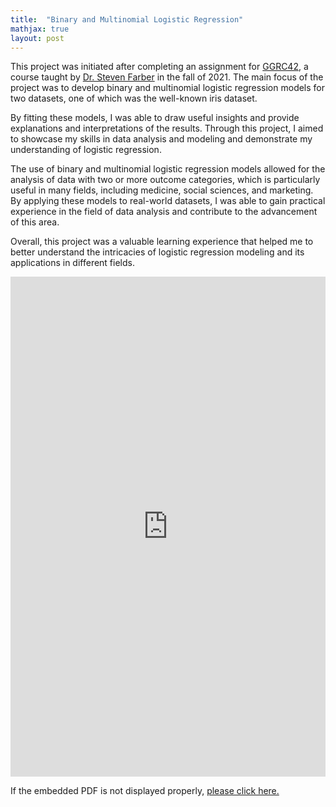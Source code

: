 ```yaml
---
title:  "Binary and Multinomial Logistic Regression"
mathjax: true
layout: post
---
```

This project was initiated after completing an assignment for [GGRC42](https://utsc.calendar.utoronto.ca/course/ggrc42h3), a course taught by [Dr. Steven Farber](https://www.utsc.utoronto.ca/geography/steven-farber) in the fall of 2021. The main focus of the project was to develop binary and multinomial logistic regression models for two datasets, one of which was the well-known iris dataset.<!-- readmore -->

By fitting these models, I was able to draw useful insights and provide explanations and interpretations of the results. Through this project, I aimed to showcase my skills in data analysis and modeling and demonstrate my understanding of logistic regression.

The use of binary and multinomial logistic regression models allowed for the analysis of data with two or more outcome categories, which is particularly useful in many fields, including medicine, social sciences, and marketing. By applying these models to real-world datasets, I was able to gain practical experience in the field of data analysis and contribute to the advancement of this area.

Overall, this project was a valuable learning experience that helped me to better understand the intricacies of logistic regression modeling and its applications in different fields.

<embed src="https://zehuiyin.github.io/files/Logistic_Regression.pdf" width="100%" height="800px" />
<p style="text-align: left;">If the embedded PDF is not displayed properly, <a href="https://zehuiyin.github.io/files/Logistic_Regression.pdf" target="_blank">please click here.</a></p>
